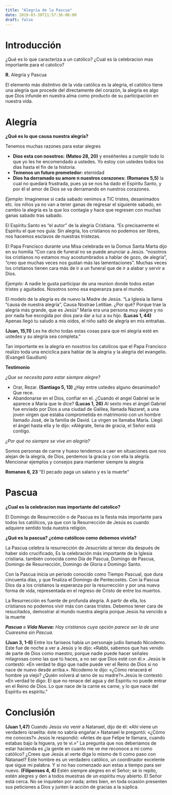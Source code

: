 ```yaml
---
title: "Alegría de la Pascua"
date: 2019-03-30T21:57:36-06:00
draft: false
---
```


# Introducción

¿Qué es lo que caracteriza a un católico? ¿Cual es la celebracion mas importante para el catolico? 

**R.** Alegría y Pascua

El elemento más distintivo de la vida católica es la alegría, el católico tiene una alegría que procede del directamente del corazón, la alegría es algo que Dios infunde en nuestra alma como producto de su participación en nuestra vida.

# Alegría

**¿Qué es lo que causa nuestra alegría?**

Tenemos muchas razones para estar alegres

- **Dios esta con nosotros:** **(Mateo 28, 20)** y enséñenles a cumplir todo lo que yo les he encomendado a ustedes. Yo estoy con ustedes todos los días hasta el fin de la historia. 
- **Temenos un futuro prometedor:** eternidad
- **Dios ha derramado su amore n nuestros corazones:** **(Romanos 5,5)** la cual no quedará frustrada, pues ya se nos ha dado el Espíritu Santo, y por él el amor de Dios se va derramando en nuestros corazones.

*Ejemplo:* Imaginense si cada sabado venimos a TIC tristes, desanimados etc. los niños ya no van a tener ganas de regresar el siguiente sabado, en cambio la alegria es la que los contagia y hace que regresen con muchas ganas sabado tras sabado.

El Espíritu Santo es “el autor” de la alegría Cristiana.  “Es precisamente el Espíritu el que nos guía: Sin alegría, los cristianos no podemos ser libres, nos hacemos esclavos de nuestras tristezas.

El Papa Francisco durante una Misa celebrada en la Domus Santa Marta dijo en su homilia “Con cara de funeral no se puede anunciar a Jesús. “nosotros los cristianos no estamos muy acostumbrados a hablar de gozo, de alegría”, “creo que muchas veces nos gustan más las lamentaciones”. Muchas veces los cristianos tienen cara más de ir a un funeral que de ir a alabar y servir a Dios.

*Ejemplo:* A nadie le gusta participar de una reunion donde todos estan tristes y aguitados. Nosotros somo esa esperanza para el mundo.

El modelo de la alegría es de nuevo la Madre de Jesús. “La Iglesia la llama “causa de nuestra alegría”, Causa Nostrae Letitiae. ¿Por qué? Porque trae la alegría más grande, que es Jesús” Maria era una persona muy alegre y no por nada fue escogida por dios para dar a luz a su hijo. **(Lucas 1, 44)** Apenas llegó tu saludo a mis oídos, el niño saltó de alegría en mis entrañas. 

**(Juan, 15,11)** Les he dicho todas estas cosas para que mi alegría esté en ustedes y su alegría sea completa." 

Tan importante es la alegria en nosotros los catolicos que el Papa Francisco realizo toda una enciclica para hablar de la alegria y la alegria del evangelio. (Evangeli Gaudium) 

**Testimonio**

*¿Que se necesita para estar siempre alegre?*

- Orar, Rezar. **(Santiago 5, 13)** ¿Hay entre ustedes alguno desanimado? Que rece.
- Abandonarse en el Dios, confiar en el. ¿Cuando el angel Gabriel se le aparece a Maria que le dice? **(Lucas 1, 26)** Al sexto mes el ángel Gabriel fue enviado por Dios a una ciudad de Galilea, llamada Nazaret, a una joven virgen que estaba comprometida en matrimonio con un hombre llamado José, de la familia de David. La virgen se llamaba María. Llegó el ángel hasta ella y le dijo: «Alégrate, llena de gracia, el Señor está contigo.

*¿Por qué no siempre se vive en alegría?*

Somos personas de carne y hueso tendemos a caer en situaciones que nos alejan de la alegría, de Dios, perdemos la gracia y con ella la alegría. Mencionar ejemplos y consejos para mantener siempre la alegría

**Romanos 6, 23** "El pecado paga un salario y es la muerte" 

# Pascua

**¿Cual es la celebracion mas importante del catolico?**

El Domingo de Resurrección o de Pascua es la fiesta más importante para todos los católicos, ya que con la Resurrección de Jesús es cuando adquiere sentido toda nuestra religión.

**¿Qué es la pascua? ¿cómo católicos como debemos vivirla?**

La Pascua celebra la resurrección de Jesucristo al tercer día después de haber sido crucificado, Es la celebración más importante de la Iglesia cristiana.  también conocida como Día de Pascua, Domingo de Pascua, Domingo de Resurrección, Domingo de Gloria o Domingo Santo.

Con la Pascua inicia un periodo conocido como Tiempo Pascual, que dura cincuenta días, y que finaliza el Domingo de Pentecostés. Con la Pascua Dios da a los cristianos la esperanza por la resurrección y por una nueva forma de vida, representada en el regreso de Cristo de entre los muertos.

La Resurrección es fuente de profunda alegría. A partir de ella, los cristianos no podemos vivir más con caras tristes. Debemos tener cara de resucitados, demostrar al mundo nuestra alegría porque Jesús ha vencido a la muerte

***Pascua = Vida Nueva:***
*Hay cristianos cuya opción parece ser la de una Cuaresma sin Pascua.*

**(Juan 3, 1-6)** Entre los fariseos había un personaje judío llamado Nicodemo. Este fue de noche a ver a Jesús y le dijo: «Rabbí, sabemos que has venido de parte de Dios como maestro, porque nadie puede hacer señales milagrosas como las que tú haces, a no ser que Dios esté con él.» .Jesús le contestó: «En verdad te digo que nadie puede ver el Reino de Dios si no nace de nuevo desde arriba.». Nicodemo le dijo: «¿Cómo renacerá el hombre ya viejo? ¿Quién volverá al seno de su madre?».Jesús le contestó: «En verdad te digo: El que no renace del agua y del Espíritu no puede entrar en el Reino de Dios. Lo que nace de la carne es carne, y lo que nace del Espíritu es espíritu." 

# Conclusión

**(Juan 1,47)** Cuando Jesús vio venir a Natanael, dijo de él: «Ahí viene un verdadero israelita: éste no sabría engañar.» Natanael le preguntó: «¿Cómo me conoces?» Jesús le respondió: «Antes de que Felipe te llamara, cuando estabas bajo la higuera, yo te vi.»" 
La pregunta que nos deberíamos de estar hacienda es ¿la gente en cuanto me ve me reconoce a mi como católico? ¿Crees que Jesús al verte diga lo mismo de ti como paso con Natanael? Este hombre es un verdadero católico, un coordinador excelente que sigue mi palabra.
Y si no has comenzado aun estas a tiempo para ser nuevo.
**(Filipenses 4, 4)** Estén siempre alegres en el Señor; se lo repito, estén alegres y den a todos muestras de un espíritu muy abierto. El Señor está cerca. No se inquieten por nada; antes bien, en toda ocasión presenten sus peticiones a Dios y junten la acción de gracias a la súplica.



